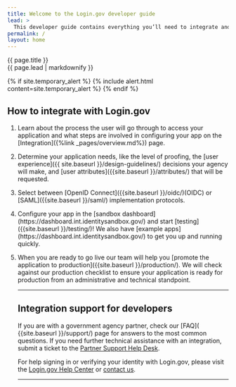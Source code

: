 ```yaml
---
title: Welcome to the Login.gov developer guide
lead: >
  This developer guide contains everything you’ll need to integrate and deploy your application with Login.gov.
permalink: /
layout: home
---
```


<section class="usa-section usa-section--dark">
  <div class="grid-container">
    <div class="usa-display">{{ page.title }}</div>
    <div class="usa-intro">{{ page.lead | markdownify }}</div>
  </div>
</section>

<section class="usa-section grid-container usa-prose" markdown="1">

  {% if site.temporary_alert %}
    {% include alert.html content=site.temporary_alert %}
  {% endif %}

# How to integrate with Login.gov

<ol class="usa-process-list">
  <li class="usa-process-list__item padding-bottom-4">
    <p class="usa-process-list__heading font-sans-lg margin-top-1 text-light">
      Learn about the process the user will go through to access your application and what steps are involved in configuring your app on the [Integration]({%link _pages/overview.md%}) page. 
    </p>
  </li>


 <li class="usa-process-list__item padding-bottom-4">
    <p class="usa-process-list__heading font-sans-xl line-height-sans-1">
      Determine your application needs, like the level of proofing, the [user experience]({{ site.baseurl }}/design-guidelines/) decisions your agency will make, and [user attributes]({{site.baseurl }}/attributes/) that will be requested.
    </p>
  </li>

 
<li class="usa-process-list__item padding-bottom-4">
    <p class="usa-process-list__heading font-sans-xl line-height-sans-1">
      Select between [OpenID Connect]({{site.baseurl }}/oidc/)(OIDC) or [SAML]({{site.baseurl }}/saml/) implementation protocols. 
      </p>
    </li>


<li class="usa-process-list__item padding-bottom-4">
    <p class="usa-process-list__heading font-sans-xl line-height-sans-1">
      Configure your app in the [sandbox dashboard](https://dashboard.int.identitysandbox.gov/) and start [testing]({{site.baseurl }}/testing/)! We also have [example apps](https://dashboard.int.identitysandbox.gov/) to get you up and running quickly.
      </p>
    </li>


<li class="usa-process-list__item padding-bottom-4">
    <p class="usa-process-list__heading font-sans-xl line-height-sans-1">
      When you are ready to go live our team will help you [promote the application to production]({{site.baseurl }}/production/). 
We will check against our production checklist to ensure your application is ready for production from an administrative and technical standpoint.
      </p>
    </li>

<hr>
</hr>

## Integration support for developers
If you are with a government agency partner, check our [FAQ]( {{site.baseurl }}/support/) page for answers to the most common questions. If you need further technical assistance with an integration, submit a ticket to the [Partner Support Help Desk](https://zendesk.login.gov). 

For help signing in or verifying your identity with Login.gov, please visit the [Login.gov Help Center](https://login.gov/help/) or [contact us](https://login.gov/contact/).

<hr>
</hr>
</section>
